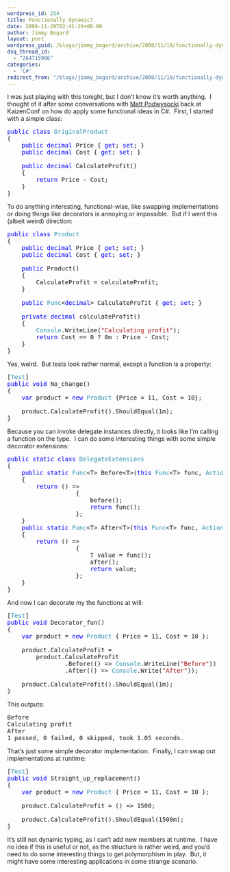 ```yaml
---
wordpress_id: 254
title: Functionally dynamic?
date: 2008-11-20T02:41:29+00:00
author: Jimmy Bogard
layout: post
wordpress_guid: /blogs/jimmy_bogard/archive/2008/11/19/functionally-dynamic.aspx
dsq_thread_id:
  - "264715986"
categories:
  - 'C#'
redirect_from: "/blogs/jimmy_bogard/archive/2008/11/19/functionally-dynamic.aspx/"
---
```

I was just playing with this tonight, but I don’t know it’s worth anything.&#160; I thought of it after some conversations with [Matt Podwysocki](http://podwysocki.codebetter.com/) back at KaizenConf on how do apply some functional ideas in C#.&#160; First, I started with a simple class:

<pre><span style="color: blue">public class </span><span style="color: #2b91af">OriginalProduct
</span>{
    <span style="color: blue">public decimal </span>Price { <span style="color: blue">get</span>; <span style="color: blue">set</span>; }
    <span style="color: blue">public decimal </span>Cost { <span style="color: blue">get</span>; <span style="color: blue">set</span>; }

    <span style="color: blue">public decimal </span>CalculateProfit()
    {
        <span style="color: blue">return </span>Price - Cost;
    }
}</pre>

[](http://11011.net/software/vspaste)

To do anything interesting, functional-wise, like swapping implementations or doing things like decorators is annoying or impossible.&#160; But if I went this (albeit weird) direction:

<pre><span style="color: blue">public class </span><span style="color: #2b91af">Product
</span>{
    <span style="color: blue">public decimal </span>Price { <span style="color: blue">get</span>; <span style="color: blue">set</span>; }
    <span style="color: blue">public decimal </span>Cost { <span style="color: blue">get</span>; <span style="color: blue">set</span>; }

    <span style="color: blue">public </span>Product()
    {
        CalculateProfit = calculateProfit;
    }

    <span style="color: blue">public </span><span style="color: #2b91af">Func</span>&lt;<span style="color: blue">decimal</span>&gt; CalculateProfit { <span style="color: blue">get</span>; <span style="color: blue">set</span>; }

    <span style="color: blue">private decimal </span>calculateProfit()
    {
        <span style="color: #2b91af">Console</span>.WriteLine(<span style="color: #a31515">"Calculating profit"</span>);
        <span style="color: blue">return </span>Cost == 0 ? 0m : Price - Cost;
    }
}</pre>

[](http://11011.net/software/vspaste)

Yes, weird.&#160; But tests look rather normal, except a function is a property:

<pre>[<span style="color: #2b91af">Test</span>]
<span style="color: blue">public void </span>No_change()
{
    <span style="color: blue">var </span>product = <span style="color: blue">new </span><span style="color: #2b91af">Product </span>{Price = 11, Cost = 10};

    product.CalculateProfit().ShouldEqual(1m);
}</pre>

[](http://11011.net/software/vspaste)

Because you can invoke delegate instances directly, it looks like I’m calling a function on the type.&#160; I can do some interesting things with some simple decorator extensions:

<pre><span style="color: blue">public static class </span><span style="color: #2b91af">DelegateExtensions
</span>{
    <span style="color: blue">public static </span><span style="color: #2b91af">Func</span>&lt;T&gt; Before&lt;T&gt;(<span style="color: blue">this </span><span style="color: #2b91af">Func</span>&lt;T&gt; func, <span style="color: #2b91af">Action </span>before)
    {
        <span style="color: blue">return </span>() =&gt;
                   {
                       before();
                       <span style="color: blue">return </span>func();
                   };
    }
    <span style="color: blue">public static </span><span style="color: #2b91af">Func</span>&lt;T&gt; After&lt;T&gt;(<span style="color: blue">this </span><span style="color: #2b91af">Func</span>&lt;T&gt; func, <span style="color: #2b91af">Action </span>after)
    {
        <span style="color: blue">return </span>() =&gt;
                   {
                       T value = func();
                       after();
                       <span style="color: blue">return </span>value;
                   };
    }
}</pre>

[](http://11011.net/software/vspaste)

And now I can decorate my the functions at will:

<pre>[<span style="color: #2b91af">Test</span>]
<span style="color: blue">public void </span>Decorator_fun()
{
    <span style="color: blue">var </span>product = <span style="color: blue">new </span><span style="color: #2b91af">Product </span>{ Price = 11, Cost = 10 };

    product.CalculateProfit =
        product.CalculateProfit
                .Before(() =&gt; <span style="color: #2b91af">Console</span>.WriteLine(<span style="color: #a31515">"Before"</span>))
                .After(() =&gt; <span style="color: #2b91af">Console</span>.Write(<span style="color: #a31515">"After"</span>));

    product.CalculateProfit().ShouldEqual(1m);
}</pre>

[](http://11011.net/software/vspaste)

This outputs:

<pre>Before
Calculating profit
After
1 passed, 0 failed, 0 skipped, took 1.05 seconds.</pre>

[](http://11011.net/software/vspaste)

That’s just some simple decorator implementation.&#160; Finally, I can swap out implementations at runtime:

<pre>[<span style="color: #2b91af">Test</span>]
<span style="color: blue">public void </span>Straight_up_replacement()
{
    <span style="color: blue">var </span>product = <span style="color: blue">new </span><span style="color: #2b91af">Product </span>{ Price = 11, Cost = 10 };

    product.CalculateProfit = () =&gt; 1500;

    product.CalculateProfit().ShouldEqual(1500m);
}</pre>

[](http://11011.net/software/vspaste)

It’s still not dynamic typing, as I can’t add new members at runtime.&#160; I have no idea if this is useful or not, as the structure is rather weird, and you’d need to do some interesting things to get polymorphism in play.&#160; But, it might have some interesting applications in some strange scenario.